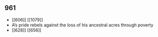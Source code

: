 ## 961
- [[606]] [[1079]] 
- A’s pride rebels against the loss of his ancestral acres through poverty
- [[628]] [[656]] 

